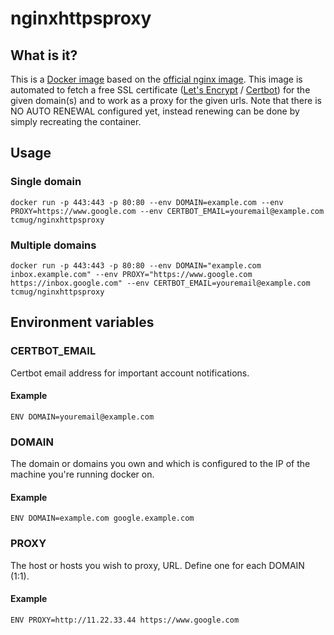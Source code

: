 # nginxhttpsproxy

## What is it?
This is a [Docker image](https://hub.docker.com/r/tcmug/nginxhttpsproxy/) based on the [official nginx image](https://hub.docker.com/_/nginx/). This image is automated to fetch a free SSL certificate ([Let's Encrypt](https://letsencrypt.org/) / [Certbot](https://certbot.eff.org/)) for the given domain(s) and to work as a proxy for the given urls. Note that there is NO AUTO RENEWAL configured yet, instead renewing can be done by simply recreating the container.

## Usage
### Single domain
```docker run -p 443:443 -p 80:80 --env DOMAIN=example.com --env PROXY=https://www.google.com --env CERTBOT_EMAIL=youremail@example.com tcmug/nginxhttpsproxy```
### Multiple domains
```docker run -p 443:443 -p 80:80 --env DOMAIN="example.com inbox.example.com" --env PROXY="https://www.google.com https://inbox.google.com" --env CERTBOT_EMAIL=youremail@example.com tcmug/nginxhttpsproxy```

## Environment variables

### CERTBOT_EMAIL
Certbot email address for important account notifications.
#### Example
```ENV DOMAIN=youremail@example.com```
### DOMAIN
The domain or domains you own and which is configured to the IP of the machine you're running docker on.
#### Example
```ENV DOMAIN=example.com google.example.com```
### PROXY
The host or hosts you wish to proxy, URL. Define one for each DOMAIN (1:1).
#### Example
```ENV PROXY=http://11.22.33.44 https://www.google.com```
